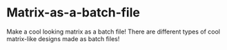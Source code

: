 # Matrix-as-a-batch-file
Make a cool looking matrix as a batch file!
There are different types of cool matrix-like designs made as batch files!

